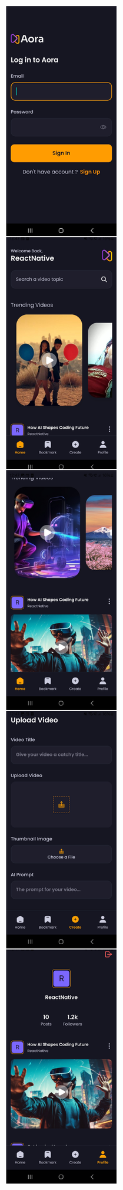 <img src="assets/ss/LogIn.jpg" alt="Login Screen" width="300" />
<img src="assets/ss/HomeScreen_1.jpg" alt="Home Screen 1" width="300" />
<img src="assets/ss/HomeScreen_2.jpg" alt="Home Screen 2" width="300" />
<img src="assets/ss/upload_screen.jpg" alt="Upload Screen" width="300" />
<img src="assets/ss/Profile_Screen.jpg" alt="Profile Screen" width="300" />

